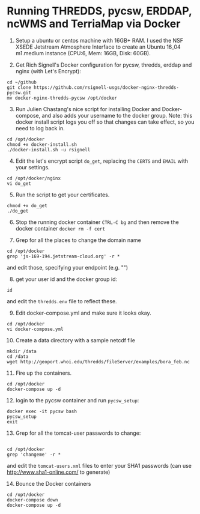 #  Running THREDDS, pycsw, ERDDAP, ncWMS and TerriaMap via Docker

1. Setup a ubuntu or centos machine with 16GB+ RAM.  I used the NSF XSEDE Jetstream Atmosphere Interface to create an Ubuntu 16_04 m1.medium instance (CPU:6, Mem: 16GB, Disk: 60GB).

2. Get Rich Signell's Docker configuration for pycsw, thredds, erddap and nginx (with Let's Encrypt):
```
cd ~/github
git clone https://github.com/rsignell-usgs/docker-nginx-thredds-pycsw.git
mv docker-nginx-thredds-pycsw /opt/docker
```

3. Run Julien Chastang's nice script for installing Docker and Docker-compose, and also adds your username to the docker group.
Note: this docker install script logs you off so that changes can take effect, so you need to log back in.

```
cd /opt/docker 
chmod +x docker-install.sh
./docker-install.sh -u rsignell
```
4. Edit the let's encrypt script `do_get`, replacing the `CERTS` and `EMAIL` with your settings.
```
cd /opt/docker/nginx
vi do_get
```
5. Run the script to get your certificates.  
```
chmod +x do_get
./do_get
```
6. Stop the running docker container `CTRL-C bg` and then remove the docker container `docker rm -f cert`

7. Grep for all the places to change the domain name
```
cd /opt/docker
grep 'js-169-194.jetstream-cloud.org' -r *
```
and edit those, specifying your endpoint (e.g. "") 

8. get your user id and the docker group id:
```
id
```
and edit the `thredds.env` file to reflect these.

9. Edit docker-compose.yml and make sure it looks okay.
```
cd /opt/docker
vi docker-compose.yml
```

10. Create a data directory with a sample netcdf file
```
mkdir /data
cd /data
wget http://geoport.whoi.edu/thredds/fileServer/examples/bora_feb.nc
```
11. Fire up the containers. 
```
cd /opt/docker
docker-compose up -d
```
12. login to the pycsw container and run `pycsw_setup`:
```
docker exec -it pycsw bash
pycsw_setup
exit
```
13. Grep for all the tomcat-user passwords to change:
```

cd /opt/docker
grep 'changeme' -r *
```
and edit the `tomcat-users.xml` files to enter your SHA1 passwords (can use http://www.sha1-online.com/ to generate)

14. Bounce the Docker containers
```
cd /opt/docker
docker-compose down
docker-compose up -d
```

